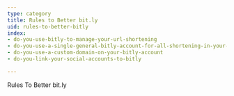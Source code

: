 ```yaml
---
type: category
title: Rules to Better bit.ly
uid: rules-to-better-bitly
index:
- do-you-use-bitly-to-manage-your-url-shortening
- do-you-use-a-single-general-bitly-account-for-all-shortening-in-your-companydepartment
- do-you-use-a-custom-domain-on-your-bitly-account
- do-you-link-your-social-accounts-to-bitly

---
```

  Rules To Better bit.ly 

